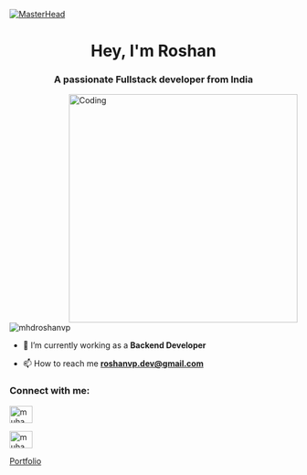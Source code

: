 [![MasterHead](https://img.freepik.com/premium-vector/colorful-banner-with-hands-working-computer-different-electronic-gadgets-devices-symbols-programming-software-development-program-coding_198278-4192.jpg?w=1380)](https://guthib.com)
<h1 align="center">Hey, I'm Roshan</h1>
<h3 align="center">A passionate Fullstack developer from India</h3>
<img align="right" alt="Coding" width="400" src="https://cdn.dribbble.com/users/1708816/screenshots/15637256/media/f9826f0af8a49462f048262a8502035b.gif">

<p align="left"> <img src="https://komarev.com/ghpvc/?username=mhdroshanvp&label=Profile%20views&color=0e75b6&style=flat" alt="mhdroshanvp" /> </p>

- 🔭 I’m currently working as a **Backend Developer**

- 📫 How to reach me **roshanvp.dev@gmail.com**

<h3 align="left">Connect with me:</h3>
<p align="left">

<a href="https://linkedin.com/in/muhammed-roshan-vp-123615277" target="blank"><img align="center" src="https://raw.githubusercontent.com/rahuldkjain/github-profile-readme-generator/master/src/images/icons/Social/linked-in-alt.svg" alt="muhammed-roshan-vp-123615277" height="30" width="40" /></a>

<a href="https://www.leetcode.com/muhammedroshanvp" target="blank"><img align="center" src="https://raw.githubusercontent.com/rahuldkjain/github-profile-readme-generator/master/src/images/icons/Social/leet-code.svg" alt="muhammedroshanvp" height="30" width="40" /></a>

<a href="https://roshanvp.vercel.app/" target="blank">Portfolio</a>
</p>
